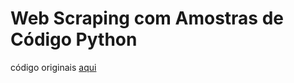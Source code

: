 # Web Scraping com Amostras de Código Python

código originais [aqui](https://github.com/REMitchell/python-scraping)

